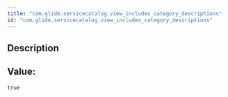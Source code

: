 ```yaml
---
title: "com.glide.servicecatalog.view_includes_category_descriptions"
id: "com.glide.servicecatalog.view_includes_category_descriptions"
---
```

## Description



## Value: 
```
true
```